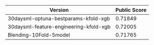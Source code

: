 | Version  | Public Score |
| ------------- | ------------- |
| 30daysml-optuna-bestparams-kfold-xgb  | 0.71849  |
| 30daysml-feature-engineering-kfold-xgb  | 0.72005  |
| Blending-10Fold-5model | 0.71765 |

